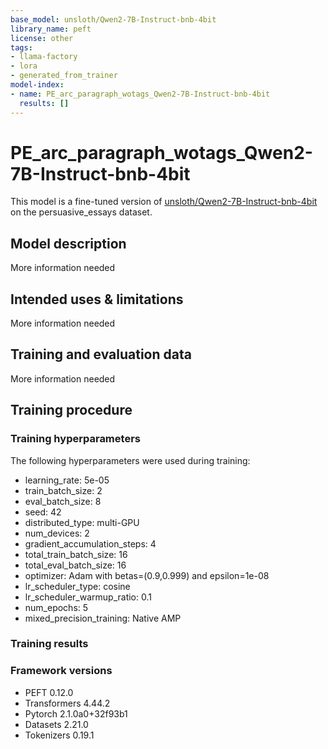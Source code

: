 ```yaml
---
base_model: unsloth/Qwen2-7B-Instruct-bnb-4bit
library_name: peft
license: other
tags:
- llama-factory
- lora
- generated_from_trainer
model-index:
- name: PE_arc_paragraph_wotags_Qwen2-7B-Instruct-bnb-4bit
  results: []
---
```


<!-- This model card has been generated automatically according to the information the Trainer had access to. You
should probably proofread and complete it, then remove this comment. -->

# PE_arc_paragraph_wotags_Qwen2-7B-Instruct-bnb-4bit

This model is a fine-tuned version of [unsloth/Qwen2-7B-Instruct-bnb-4bit](https://huggingface.co/unsloth/Qwen2-7B-Instruct-bnb-4bit) on the persuasive_essays dataset.

## Model description

More information needed

## Intended uses & limitations

More information needed

## Training and evaluation data

More information needed

## Training procedure

### Training hyperparameters

The following hyperparameters were used during training:
- learning_rate: 5e-05
- train_batch_size: 2
- eval_batch_size: 8
- seed: 42
- distributed_type: multi-GPU
- num_devices: 2
- gradient_accumulation_steps: 4
- total_train_batch_size: 16
- total_eval_batch_size: 16
- optimizer: Adam with betas=(0.9,0.999) and epsilon=1e-08
- lr_scheduler_type: cosine
- lr_scheduler_warmup_ratio: 0.1
- num_epochs: 5
- mixed_precision_training: Native AMP

### Training results



### Framework versions

- PEFT 0.12.0
- Transformers 4.44.2
- Pytorch 2.1.0a0+32f93b1
- Datasets 2.21.0
- Tokenizers 0.19.1